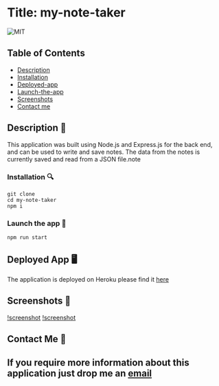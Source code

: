 # Title: my-note-taker

![MIT](https://img.shields.io/badge/License-MIT-blue)

<h2> Table of Contents </h2>

- [Description](#description)
- [Installation](#installation)
- [Deployed-app](#deployed-app)
- [Launch-the-app](#Launch-app)
- [Screenshots](#screenshots)
- [Contact me](#contact-me)

## Description 📕

This application was built using Node.js and Express.js for the back end, and can be used to write and save notes. The data from the notes is currently saved and read from a JSON file.note

### Installation 🔍

```
git clone
cd my-note-taker
npm i
```

### Launch the app 🚀

```
npm run start
```

## Deployed App 🖥

The application is deployed on Heroku please find it [here](#)

## Screenshots 📸

[!screenshot]()
[!screenshot]()

## Contact Me 👋

## If you require more information about this application just drop me an [email](mailto:ruksclone@hotmail.com)
